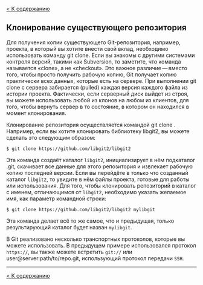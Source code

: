 [< К содержанию](./README.md)

## Клонирование существующего репозитория



Для получения копии существующего Git-репозитория, например, проекта, в который вы хотите внести свой вклад, необходимо использовать команду git clone. Если вы знакомы с другими системами контроля версий, такими как Subversion, то заметите, что команда называется «clone», а не «checkout». Это важное различие — вместо того, чтобы просто получить рабочую копию, Git получает копию практически всех данных, которые есть на сервере. При выполнении git clone с сервера забирается (pulled) каждая версия каждого файла из истории проекта. Фактически, если серверный диск выйдет из строя, вы можете использовать любой из клонов на любом из клиентов, для того, чтобы вернуть сервер в то состояние, в котором он находился в момент клонирования.

Клонирование репозитория осуществляется командой git clone <url>. Например, если вы хотите клонировать библиотеку libgit2, вы можете сделать это следующим образом:

```
$ git clone https://github.com/libgit2/libgit2
```

Эта команда создаёт каталог `libgit2`, инициализирует в нём подкаталог .git, скачивает все данные для этого репозитория и извлекает рабочую копию последней версии. Если вы перейдёте в только что созданный каталог `libgit2`, то увидите в нём файлы проекта, готовые для работы или использования. Для того, чтобы клонировать репозиторий в каталог с именем, отличающимся от `libgit2`, необходимо указать желаемое имя, как параметр командной строки:

```
$ git clone https://github.com/libgit2/libgit2 mylibgit
```

Эта команда делает всё то же самое, что и предыдущая, только результирующий каталог будет назван `mylibgit`.

В Git реализовано несколько транспортных протоколов, которые вы можете использовать. В предыдущем примере использовался протокол `https://`, вы также можете встретить `git://` или user@server:path/to/repo.git, использующий протокол передачи `SSH`.

---
[< К содержанию](./README.md)